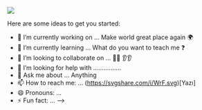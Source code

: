
![](https://svgshare.com/i/WrQ.svg)

Here are some ideas to get you started:

- 🔭 I’m currently working on ... Make world great place again 🌍
- 🌱 I’m currently learning ...  What do you want to teach me ❓
- 👯 I’m looking to collaborate on ...  👀👀 👂👂
- 🤔 I’m looking for help with ................
- 💬 Ask me about ... Anything
- 📫 How to reach me: ... (https://svgshare.com/i/WrF.svg)[Yazı]
- 😄 Pronouns: ...
- ⚡ Fun fact: ...
-->
